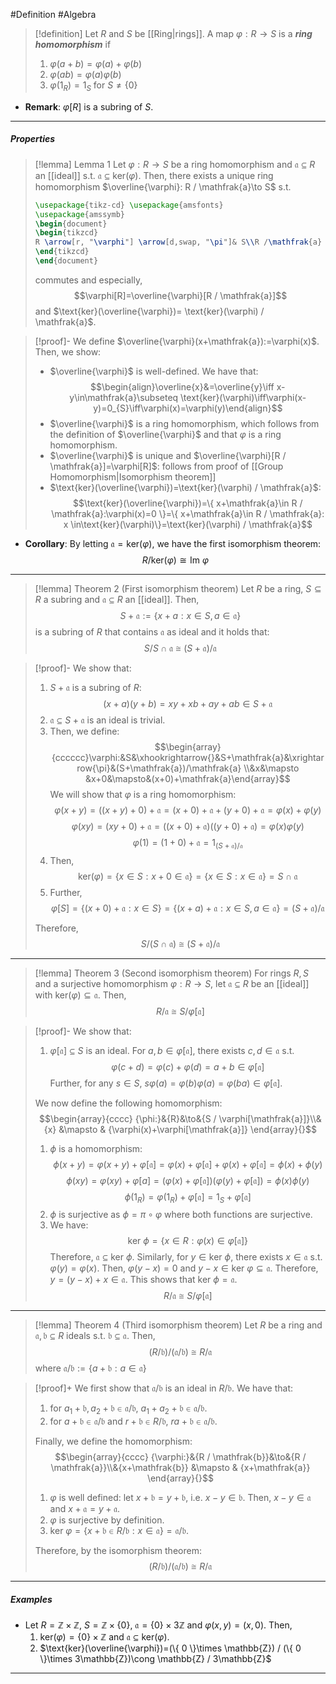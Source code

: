 #Definition #Algebra

> [!definition]
> Let $R$ and $S$ be [[Ring|rings]]. A map $\varphi:R \to S$ is a ***ring homomorphism*** if 
> 1. $\varphi(a+b)=\varphi(a)+\varphi(b)$
> 2. $\varphi(ab)=\varphi(a)\varphi(b)$
> 3. $\varphi(1_{R})=1_{S}$ for $S\neq \{ 0 \}$
- **Remark**: $\varphi[R]$ is a subring of $S$.
---
##### Properties
> [!lemma] Lemma 1
> Let $\varphi:R \to S$ be a ring homomorphism and $\mathfrak{a}\subseteq R$ an [[ideal]] s.t. $\mathfrak{a}\subseteq \text{ker}(\varphi)$.  Then, there exists a unique ring homomorphism $\overline{\varphi}: R / \mathfrak{a}\to S$ s.t.  
>
> ```tikz 
> \usepackage{tikz-cd} \usepackage{amsfonts} 
> \usepackage{amssymb} 
> \begin{document} 
> \begin{tikzcd}
> R \arrow[r, "\varphi"] \arrow[d,swap, "\pi"]& S\\R /\mathfrak{a} \arrow[ru, swap,"\overline{\varphi}"]
> \end{tikzcd}
> \end{document}
> ```
> 
> commutes and especially, $$\varphi[R]=\overline{\varphi}[R / \mathfrak{a}]$$and $\text{ker}(\overline{\varphi})= \text{ker}(\varphi) / \mathfrak{a}$.

> [!proof]-
> We define $\overline{\varphi}(x+\mathfrak{a}):=\varphi(x)$.  Then, we show:
> - $\overline{\varphi}$ is well-defined. We have that: $$\begin{align}\overline{x}&=\overline{y}\iff x-y\in\mathfrak{a}\subseteq \text{ker}(\varphi)\iff\varphi(x-y)=0_{S}\iff\varphi(x)=\varphi(y)\end{align}$$
> - $\overline{\varphi}$ is a ring homomorphism, which follows from the definition of $\overline{\varphi}$ and that $\varphi$ is a ring homomorphism. 
> - $\overline{\varphi}$ is unique and $\overline{\varphi}[R / \mathfrak{a}]=\varphi[R]$: follows from proof of [[Group Homomorphism|Isomorphism theorem]]
> - $\text{ker}(\overline{\varphi})=\text{ker}(\varphi) / \mathfrak{a}$: $$\text{ker}(\overline{\varphi})=\{ x+\mathfrak{a}\in R / \mathfrak{a}:\varphi(x)=0 \}=\{ x+\mathfrak{a}\in R / \mathfrak{a}: x \in\text{ker}(\varphi)\}=\text{ker}(\varphi) / \mathfrak{a}$$
- **Corollary**: By letting $\mathfrak{a}=\text{ker}(\varphi)$, we have the first isomorphism theorem: $$R / \text{ker}(\varphi)\cong \text{Im }\varphi$$

---
 > [!lemma] Theorem 2 (First isomorphism theorem)
 > Let $R$ be a ring, $S\subseteq R$ a subring and $\mathfrak{a}\subseteq R$ an [[ideal]]. Then, $$S+\mathfrak{a}:=\{ x+a:x\in S,a\in\mathfrak{a} \}$$is a subring of $R$ that contains $\mathfrak{a}$ as ideal and it holds that: $$S / S \cap \mathfrak{a}\cong (S+\mathfrak{a}) / \mathfrak{a}$$

> [!proof]-
> We show that: 
> 1. $S+\mathfrak{a}$ is a subring of $R$: $$(x+a)(y+b)=xy+xb+ay+ab\in S+\mathfrak{a}$$
> 2. $\mathfrak{a}\subseteq S+\mathfrak{a}$ is an ideal is trivial.
> 3. Then, we define:
$$\begin{array}{cccccc}\varphi:&S&\xhookrightarrow{}&S+\mathfrak{a}&\xrightarrow{\pi}&(S+\mathfrak{a})/\mathfrak{a} \\&x&\mapsto &x+0&\mapsto&(x+0)+\mathfrak{a}\end{array}$$
> We will show that $\varphi$ is a ring homomorphism: $$\varphi(x+y)=((x+y)+0)+\mathfrak{a}=(x+0)+\mathfrak{a}+(y+0)+\mathfrak{a}=\varphi(x)+\varphi(y)$$
> $$\varphi(xy)=(xy+0)+\mathfrak{a}=((x+0)+\mathfrak{a})((y+0)+\mathfrak{a})=\varphi(x)\varphi(y)$$
> $$\varphi(1)=(1+0)+\mathfrak{a}=1_{(S + \mathfrak{a})/\mathfrak{a}}$$
> 4. Then,
>    $$\text{ker}(\varphi)=\{ x\in S: x+0 \in \mathfrak{a} \}=\{ x\in S: x\in \mathfrak{a} \}=S\cap \mathfrak{a}$$
> 5. Further, $$\varphi[S]=\{ (x+0)+\mathfrak{a}: x\in S \}=\{ (x+a)+\mathfrak{a}: x\in S,a\in \mathfrak{a} \}=(S+\mathfrak{a}) / \mathfrak{a}$$
> 
> Therefore, $$S / (S \cap \mathfrak{a})\cong (S+\mathfrak{a}) / \mathfrak{a}$$

---
> [!lemma] Theorem 3 (Second isomorphism theorem)
> For rings $R,S$ and a surjective homomorphism $\varphi:R\to S$, let $\mathfrak{a}\subseteq R$ be an [[ideal]] with $\text{ker}(\varphi) \subseteq \mathfrak{a}$. Then, $$R / \mathfrak{a}\cong S / \varphi[\mathfrak{a}]$$

> [!proof]-
> We show that:
> 1. $\varphi[\mathfrak{a}]\subseteq S$ is an ideal. For $a,b\in \varphi[\mathfrak{a}]$, there exists $c,d\in \mathfrak{a}$ s.t. $$\varphi(c+d)=\varphi(c)+\varphi(d)=a+b\in \varphi[\mathfrak{a}]$$Further, for any $s\in S$, $s\varphi(a)=\varphi(b)\varphi(a)=\varphi(ba)\in \varphi[\mathfrak{a}]$.
>    
> We now define the following homomorphism: $$\begin{array}{cccc} {\phi:}&{R}&\to&{S / \varphi[\mathfrak{a}]}\\&{x} &\mapsto & {\varphi(x)+\varphi[\mathfrak{a}]} \end{array}{}$$
> 1. $\phi$ is a homomorphism:
>     $$\phi(x+y)=\varphi(x+y)+\varphi[\mathfrak{a}]=\varphi(x)+\varphi[\mathfrak{a}]+\varphi(x)+\varphi[\mathfrak{a}]=\phi(x)+\phi(y)$$
>     $$\phi(xy)=\varphi(xy)+\varphi[a]=(\varphi(x)+\varphi[\mathfrak{a}])(\varphi(y)+\varphi[\mathfrak{a}])=\phi(x)\phi(y)$$
>     $$\phi(1_{R})=\varphi(1_{R})+\varphi[\mathfrak{a}]=1_{S}+\varphi[\mathfrak{a}]$$
> 2. $\phi$ is surjective as $\phi=\pi \circ\varphi$ where both functions are surjective. 
> 3. We have: $$\text{ker }\phi=\{ x\in R:\varphi(x)\in \varphi[\mathfrak{a}] \}$$
> 	Therefore, $\mathfrak{a}\subseteq\text{ker }\phi$. Similarly, for $y\in \text{ker }\phi$, there exists $x\in \mathfrak{a}$ s.t. $\varphi(y)=\varphi(x)$. Then, $\varphi(y-x)=0$ and $y-x\in \text{ker }\varphi \subseteq \mathfrak{a}$. Therefore, $y=(y-x)+x\in \mathfrak{a}$. This shows that $\text{ker }\phi=\mathfrak{a}$. $$R / \mathfrak{a}\cong S / \varphi[\mathfrak{a}]$$ 
---
> [!lemma] Theorem 4 (Third isomorphism theorem)
> Let $R$ be a ring and $\mathfrak{a,b}\subseteq R$ ideals s.t. $\mathfrak{b}\subseteq \mathfrak{a}$. Then, $$(R / \mathfrak{b}) / (\mathfrak{a}/\mathfrak{b})\cong R / \mathfrak{a}$$where $\mathfrak{a}/\mathfrak{b}:=\{ a+\mathfrak{b}:a\in \mathfrak{a} \}$

> [!proof]+
> We first show that $\mathfrak{a / b}$ is an ideal in $R / \mathfrak{b}$. We have that: 
> 1. for $a_{1}+\mathfrak{b},a_{2}+\mathfrak{b}\in \mathfrak{a} / \mathfrak{b}$, $a_{1}+a_{2}+\mathfrak{b}\in \mathfrak{a / b}$.
> 2. for $a+\mathfrak{b}\in \mathfrak{a / b}$ and $r+\mathfrak{b}\in R / \mathfrak{b}$, $ra+\mathfrak{b}\in\mathfrak{a / b}$.
> 
> Finally, we define the homomorphism: $$\begin{array}{cccc} {\varphi:}&{R / \mathfrak{b}}&\to&{R / \mathfrak{a}}\\&{x+\mathfrak{b}} &\mapsto & {x+\mathfrak{a}} \end{array}{}$$
> 1. $\varphi$ is well defined: let $x+\mathfrak{b}=y+\mathfrak{b}$, i.e. $x-y\in \mathfrak{b}$. Then, $x-y\in \mathfrak{a}$ and $x+\mathfrak{a}=y+\mathfrak{a}$.
> 2. $\varphi$ is surjective by definition.
> 3. $\text{ker }\varphi=\{ x+\mathfrak{b}\in R/\mathfrak{b}: x\in \mathfrak{a}\}=\mathfrak{a / \mathfrak{b}}$.
> 
> Therefore, by the isomorphism theorem: $$(R / \mathfrak{b}) / (\mathfrak{a / b})\cong R / \mathfrak{a}$$
---
##### Examples
- Let $R=\mathbb{Z}\times \mathbb{Z}$, $S= \mathbb{Z}\times \{ 0 \}$, $\mathfrak{a}=\{ 0 \}\times 3\mathbb{Z}$ and $\varphi(x,y)=(x,0)$. Then, 
	1. $\text{ker}(\varphi)=\{ 0 \}\times \mathbb{Z}$ and $\mathfrak{a}\subseteq \text{ker}(\varphi)$.
	2. $\text{ker}(\overline{\varphi})=(\{ 0 \}\times \mathbb{Z}) / (\{ 0 \}\times 3\mathbb{Z})\cong \mathbb{Z} / 3\mathbb{Z}$

---